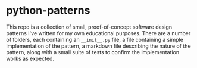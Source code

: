 # python-patterns

This repo is a collection of small, proof-of-concept software design patterns I've 
written for my own educational purposes. There are a number
of folders, each containing an `__init__.py` file, a file containing a simple 
implementation of the pattern, a markdown file describing the nature of the pattern,
along with a small suite of tests to confirm the implementation works as expected.